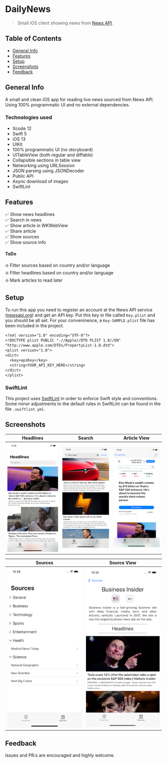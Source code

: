 # DailyNews
> Small iOS client showing news from [News API](https://newsapi.org/).

## Table of Contents
* [General Info](#general-info)
* [Features](#features)
* [Setup](#setup)
* [Screenshots](#screenshots)
* [Feedback](#feedback)



## General Info
A small and clean iOS app for reading live news sourced from News API. Using 100% programmatic UI and no external dependencies.

### Technologies used
* Xcode 12
* Swift 5
* iOS 13
* UIKit
* 100% programmatic UI (no storyboard)
* UITableView (both regular and diffable)
* Collapsible sections in table view
* Networking using URLSession
* JSON parsing using JSONDecoder
* Public API
* Async download of images
* SwiftLint

## Features
✅ Show news headlines  
✅ Search in news  
✅ Show article in WKWebView  
✅ Share article  
✅ Show sources  
✅ Show source info  
#### ToDo
❇️ Filter sources based on country and/or language  
❇️ Filter headlines based on country and/or language  
❇️ Mark articles to read later  


## Setup
To run this app you need to register an account at the News API service ([newsapi.org](https://newsapi.org)) and get an API key. Put this key in file called `Key.plist` and you should be all set. For your conveninence, a `Key-SAMPLE.plist` file has been included in the project.

```
<?xml version="1.0" encoding="UTF-8"?>
<!DOCTYPE plist PUBLIC "-//Apple//DTD PLIST 1.0//EN" "http://www.apple.com/DTDs/PropertyList-1.0.dtd">
<plist version="1.0">
<dict>
  <key>apiKey</key>
  <string>YOUR_API_KEY_HERE</string>
</dict>
</plist>
```

### SwiftLint
This project uses [SwiftLint](https://github.com/realm/SwiftLint) in order to enforce Swift style and conventions. Some minor adjustments to the default rules in SwiftLint can be found in the file `.swiftlint.yml`.

## Screenshots

| Headlines | Search | Article View |
| -------- | --------- | --------- |
| ![Headlines](./Screenshots/DailyNewsHeadlines.png) | ![Search](./Screenshots/DailyNewsSearch.png) | ![Article View](./Screenshots/DailyNewsArticleView.png) |

| Sources | Source View |
| -------- | --------- |
| ![Sources](./Screenshots/DailyNewsSources.png) | ![Source View](./Screenshots/DailyNewsSourceView.png) |

## Feedback
Issues and PR:s are encouraged and highly welcome.

